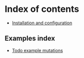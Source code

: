 # Index of contents

* [Installation and configuration](#/)

## Examples index

* [Todo example mutations](#/docs/examples.md)
